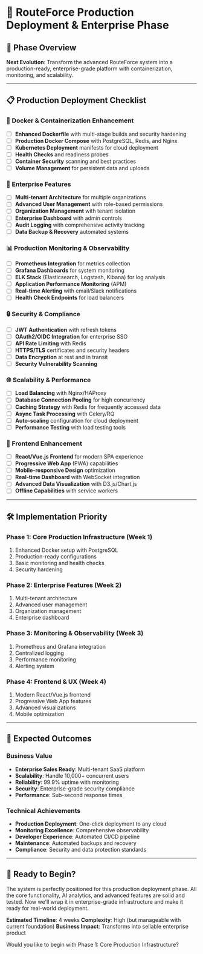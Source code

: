 # 🚀 RouteForce Production Deployment & Enterprise Phase

## 🎯 Phase Overview
**Next Evolution**: Transform the advanced RouteForce system into a production-ready, enterprise-grade platform with containerization, monitoring, and scalability.

---

## 📋 Production Deployment Checklist

### 🐳 Docker & Containerization Enhancement
- [ ] **Enhanced Dockerfile** with multi-stage builds and security hardening
- [ ] **Production Docker Compose** with PostgreSQL, Redis, and Nginx
- [ ] **Kubernetes Deployment** manifests for cloud deployment
- [ ] **Health Checks** and readiness probes
- [ ] **Container Security** scanning and best practices
- [ ] **Volume Management** for persistent data and uploads

### 🏢 Enterprise Features
- [ ] **Multi-tenant Architecture** for multiple organizations
- [ ] **Advanced User Management** with role-based permissions
- [ ] **Organization Management** with tenant isolation
- [ ] **Enterprise Dashboard** with admin controls
- [ ] **Audit Logging** with comprehensive activity tracking
- [ ] **Data Backup & Recovery** automated systems

### 📊 Production Monitoring & Observability
- [ ] **Prometheus Integration** for metrics collection
- [ ] **Grafana Dashboards** for system monitoring
- [ ] **ELK Stack** (Elasticsearch, Logstash, Kibana) for log analysis
- [ ] **Application Performance Monitoring** (APM)
- [ ] **Real-time Alerting** with email/Slack notifications
- [ ] **Health Check Endpoints** for load balancers

### 🔒 Security & Compliance
- [ ] **JWT Authentication** with refresh tokens
- [ ] **OAuth2/OIDC Integration** for enterprise SSO
- [ ] **API Rate Limiting** with Redis
- [ ] **HTTPS/TLS** certificates and security headers
- [ ] **Data Encryption** at rest and in transit
- [ ] **Security Vulnerability Scanning**

### 🌐 Scalability & Performance
- [ ] **Load Balancing** with Nginx/HAProxy
- [ ] **Database Connection Pooling** for high concurrency
- [ ] **Caching Strategy** with Redis for frequently accessed data
- [ ] **Async Task Processing** with Celery/RQ
- [ ] **Auto-scaling** configuration for cloud deployment
- [ ] **Performance Testing** with load testing tools

### 📱 Frontend Enhancement
- [ ] **React/Vue.js Frontend** for modern SPA experience
- [ ] **Progressive Web App** (PWA) capabilities
- [ ] **Mobile-responsive Design** optimization
- [ ] **Real-time Dashboard** with WebSocket integration
- [ ] **Advanced Data Visualization** with D3.js/Chart.js
- [ ] **Offline Capabilities** with service workers

---

## 🛠 Implementation Priority

### Phase 1: Core Production Infrastructure (Week 1)
1. Enhanced Docker setup with PostgreSQL
2. Production-ready configurations
3. Basic monitoring and health checks
4. Security hardening

### Phase 2: Enterprise Features (Week 2)
1. Multi-tenant architecture
2. Advanced user management
3. Organization management
4. Enterprise dashboard

### Phase 3: Monitoring & Observability (Week 3)
1. Prometheus and Grafana integration
2. Centralized logging
3. Performance monitoring
4. Alerting system

### Phase 4: Frontend & UX (Week 4)
1. Modern React/Vue.js frontend
2. Progressive Web App features
3. Advanced visualizations
4. Mobile optimization

---

## 🎯 Expected Outcomes

### Business Value
- **Enterprise Sales Ready**: Multi-tenant SaaS platform
- **Scalability**: Handle 10,000+ concurrent users
- **Reliability**: 99.9% uptime with monitoring
- **Security**: Enterprise-grade security compliance
- **Performance**: Sub-second response times

### Technical Achievements
- **Production Deployment**: One-click deployment to any cloud
- **Monitoring Excellence**: Comprehensive observability
- **Developer Experience**: Automated CI/CD pipeline
- **Maintenance**: Automated backups and recovery
- **Compliance**: Security and data protection standards

---

## 🚀 Ready to Begin?

The system is perfectly positioned for this production deployment phase. All the core functionality, AI analytics, and advanced features are solid and tested. Now we'll wrap it in enterprise-grade infrastructure and make it ready for real-world deployment.

**Estimated Timeline**: 4 weeks
**Complexity**: High (but manageable with current foundation)
**Business Impact**: Transforms into sellable enterprise product

Would you like to begin with Phase 1: Core Production Infrastructure?
